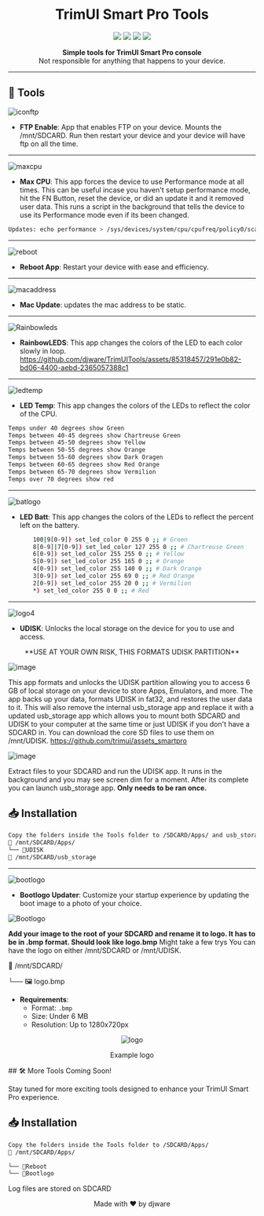 <h1 align="center">TrimUI Smart Pro Tools</h1>

<p align="center">
  <img src="https://img.shields.io/badge/version-1.0.0-blue.svg?cacheSeconds=2592000" />
  <img src="https://img.shields.io/badge/bash-red" />
  <img src="https://img.shields.io/badge/contributions-welcome-orange.svg" />
  <img src="https://img.shields.io/badge/license-MIT-green" />
</p>

<p align="center">
  <strong>Simple tools for TrimUI Smart Pro console</strong><br>
  Not responsible for anything that happens to your device. 
</p>

---

## 🚀 Tools

![iconftp](https://github.com/djware/TrimUITools/assets/85318457/c076b0af-af75-4e9c-94fe-89054457c265)
- **FTP Enable**: App that enables FTP on your device. Mounts the /mnt/SDCARD. Run then restart your device and your device will have ftp on all the time. 
---
![maxcpu](https://github.com/djware/TrimUITools/assets/85318457/8ea8c75d-8995-47ba-935e-6e266c69cf2c)
- **Max CPU**: This app forces the device to use Performance mode at all times. This can be useful incase you haven't setup performance mode, hit the FN Button, reset the device, or did an update it and it removed user data. This runs a script in the background that tells the device to use its Performance mode even if its been changed. 
 ```bash
Updates: echo performance > /sys/devices/system/cpu/cpufreq/policy0/scaling_governor
```
---
![reboot](https://github.com/djware/TrimUITools/assets/85318457/d926453a-d7ec-4339-9a0f-2071b4a80ca9)
- **Reboot App**: Restart your device with ease and efficiency.
---
![macaddress](https://github.com/djware/TrimUITools/assets/85318457/14d7905b-1a8e-4722-abed-dfe5758f9b00)
- **Mac Update**: updates the mac address to be static.
---
![Rainbowleds](https://github.com/djware/TrimUITools/assets/85318457/d84b670a-32d3-46fd-b7f4-f407e7760c0d)
- **RainbowLEDS**: This app changes the colors of the LED to each color slowly in loop.
https://github.com/djware/TrimUITools/assets/85318457/291e0b82-bd06-4400-aebd-2365057388c1

---
![ledtemp](https://github.com/djware/TrimUITools/assets/85318457/09741147-8560-4230-883c-c178dd75b4e8)
- **LED Temp**: This app changes the colors of the LEDs to reflect the color of the CPU.
 ```bash
Temps under 40 degrees show Green
Temps between 40-45 degrees show Chartreuse Green
Temps between 45-50 degrees show Yellow
Temps between 50-55 degrees show Orange
Temps between 55-60 degrees show Dark Oragen
Temps between 60-65 degrees show Red Orange
Temps between 65-70 degrees show Vermilion
Temps over 70 degrees show red
```
---
![batlogo](https://github.com/djware/TrimUITools/assets/85318457/db2a28f4-9070-4c4d-bec2-7954ef520bc0)
- **LED Batt**: This app changes the colors of the LEDs to reflect the percent left on the battery.
 ```bash
        100|9[0-9]) set_led_color 0 255 0 ;; # Green
        8[0-9]|7[0-9]) set_led_color 127 255 0 ;; # Chartreuse Green
        6[0-9]) set_led_color 255 255 0 ;; # Yellow
        5[0-9]) set_led_color 255 165 0 ;; # Orange
        4[0-9]) set_led_color 255 140 0 ;; # Dark Orange
        3[0-9]) set_led_color 255 69 0 ;; # Red Orange
        2[0-9]) set_led_color 255 20 0 ;; # Vermilion
        *) set_led_color 255 0 0 ;; # Red
```
---

![logo4](https://github.com/djware/TrimUITools/assets/85318457/3de61ce1-2126-48d9-8e13-5e7a08da9fc9)
- **UDISK**: Unlocks the local storage on the device for you to use and access.
<p align="center">
**USE AT YOUR OWN RISK, THIS FORMATS UDISK PARTITION**
</p>

![image](https://github.com/djware/TrimUITools/assets/85318457/bf762dc9-a96b-48ae-a332-0cf3e75eb4fd)

This app formats and unlocks the UDISK partition allowing you to access 6 GB of local storage on your device to store Apps, Emulators, and more. 
The app backs up your data, formats UDISK in fat32, and restores the user data to it. This will also remove the internal usb_storage app and replace it with a 
updated usb_storage app which allows you to mount both SDCARD and UDISK to your computer at the same time or just UDISK if you don't have a SDCARD in. You can download the core SD files to use them on /mnt/UDISK. https://github.com/trimui/assets_smartpro

![image](https://github.com/djware/TrimUITools/assets/85318457/86fb5a8c-9551-42ac-896f-9811df58a00f)


Extract files to your SDCARD and run the UDISK app. It runs in the background and you may see screen dim for a moment. After its complete you can launch usb_storage app. 
<b>Only needs to be ran once.</b>
## 📥 Installation

```bash
Copy the folders inside the Tools folder to /SDCARD/Apps/ and usb_storage to the root of the SDCARD /SDCARD
📁 /mnt/SDCARD/Apps/
└── 📁UDISK
📁 /mnt/SDCARD/usb_storage

```


---
![bootlogo](https://github.com/djware/TrimUITools/assets/85318457/5a60d189-3851-4a20-85ac-72e0240fe586)
- **Bootlogo Updater**: Customize your startup experience by updating the boot image to a photo of your choice.

![Bootlogo](https://github.com/djware/TrimUITools/assets/85318457/bb3a55c7-9d00-4c50-b1c7-3cc8821ea600)

<b>Add your image to the root of your SDCARD and rename it to logo. It has to be in .bmp format. Should look like logo.bmp</b>
Might take a few trys You can have the logo on either /mnt/SDCARD or /mnt/UDISK. 

📁 /mnt/SDCARD/

└── 🖼️ logo.bmp

  - **Requirements**: 
    - Format: `.bmp`
    - Size: Under 6 MB
    - Resolution: Up to 1280x720px

<p align="center">
  <img src="https://github.com/djware/TrimUITools/assets/85318457/984e3cf0-b26b-4869-a449-0b93e74f4805" alt="logo">
</p>
<p align="center">Example logo</p>
## 🛠 More Tools Coming Soon!

Stay tuned for more exciting tools designed to enhance your TrimUI Smart Pro experience.

## 📥 Installation

```bash
Copy the folders inside the Tools folder to /SDCARD/Apps/
📁 /mnt/SDCARD/Apps/

└── 📁Reboot
└── 📁Bootlogo
```

Log files are stored on SDCARD
<p align="center">
  Made with ❤️ by djware
</p>

